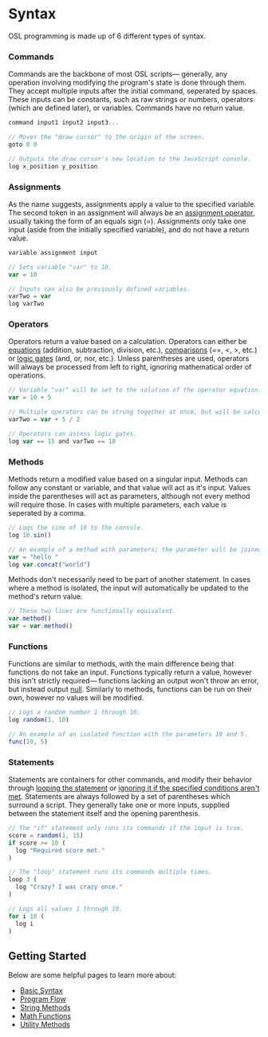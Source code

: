 # Syntax

OSL programming is made up of 6 different types of syntax.

### Commands

Commands are the backbone of most OSL scripts— generally, any operation involving modifying the program's state is done through them. They accept multiple inputs after the initial command, seperated by spaces. These inputs can be constants, such as raw strings or numbers, operators (which are defined later), or variables. Commands have no return value.
```javascript
command input1 input2 input3...
```
```javascript
// Moves the "draw cursor" to the origin of the screen.
goto 0 0

// Outputs the draw cursor's new location to the JavaScript console.
log x_position y_position
```

### Assignments

As the name suggests, assignments apply a value to the specified variable. The second token in an assignment will always be an [assignment operator](/basics/assignment-operators), usually taking the form of an equals sign (=). Assignments only take one input (aside from the initially specified variable), and do not have a return value.

```javascript
variable assignment input
```
```javascript
// Sets variable "var" to 10.
var = 10

// Inputs can also be previously defined variables.
varTwo = var
log varTwo
```

### Operators

Operators return a value based on a calculation. Operators can either be [equations](/operators/mathematical-usage) (addition, subtraction, division, etc.), [comparisons](/operators/comparative-operators) (==, <, >, etc.) or [logic gates](/operators/logical-operators) (and, or, nor, etc.). Unless parentheses are used, operators will always be processed from left to right, ignoring mathematical order of operations.

```javascript
// Variable "var" will be set to the solution of the operator equation.
var = 10 + 5

// Multiple operators can be strung together at once, but will be calculated left to right.
varTwo = var + 5 / 2

// Operators can assess logic gates.
log var == 15 and varTwo == 10
```

### Methods

Methods return a modified value based on a singular input. Methods can follow any constant or variable, and that value will act as it's input. Values inside the parentheses will act as parameters, although not every method will require those. In cases with multiple parameters, each value is seperated by a comma.

```javascript
// Logs the sine of 10 to the console.
log 10.sin()

// An example of a method with parameters; the parameter will be joined with the input.
var = "hello "
log var.concat("world")
```

Methods don't necessarily need to be part of another statement. In cases where a method is isolated, the input will automatically be updated to the method's return value.

```javascript
// These two lines are functionally equivalent.
var.method()
var = var.method()
```

### Functions

Functions are similar to methods, with the main difference being that functions do not take an input. Functions typically return a value, however this isn't strictly required— functions lacking an output won't throw an error, but instead output [null](/basics/types#null). Similarly to methods, functions can be run on their own, however no values will be modified.

```javascript
// Logs a random number 1 through 10.
log random(1, 10)

// An example of an isolated function with the parameters 10 and 5.
func(10, 5)
```

### Statements

Statements are containers for other commands, and modify their behavior through [looping the statement](/program-flow/iteration) or [ignoring it if the specified conditions aren't met](/program-flow/if-statements). Statements are always followed by a set of parentheses which surround a script. They generally take one or more inputs, supplied between the statement itself and the opening parenthesis.


```javascript
// The "if" statement only runs its commands if the input is true.
score = random(1, 15)
if score >= 10 (
  log "Required score met."
)

// The "loop" statement runs its commands multiple times.
loop 3 (
  log "Crazy? I was crazy once."
)

// Logs all values 1 through 10.
for i 10 (
  log i
)
```

## Getting Started

Below are some helpful pages to learn more about:
- [Basic Syntax](basics/types.md)
- [Program Flow](program-flow/if-statements/README.md)
- [String Methods](methods/strings/README.md)
- [Math Functions](functions/math/README.md)
- [Utility Methods](methods/utilities/README.md)

